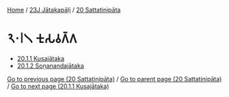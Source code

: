 
[Home](/) / [23J Jātakapāḷi](...md) / [20 Sattatinipāta](../23J/20.md)

# 𑁨𑁦𑁇𑁧 𑀓𑀼𑀲𑀯𑀕𑁆𑀕

* [20.1.1 Kusajātaka](20.1/20.1.1.md)
* [20.1.2 Soṇanandajātaka](20.1/20.1.2.md)

[Go to previous page (20 Sattatinipāta)](../23J/20.md) / [Go to parent page (20 Sattatinipāta)](../23J/20.md) / [Go to next page (20.1.1 Kusajātaka)](20.1/20.1.1.md)


